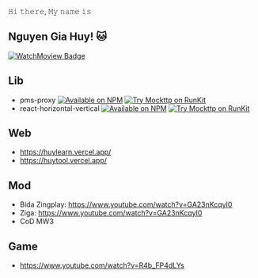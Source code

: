 𝙷𝚒 𝚝𝚑𝚎𝚛𝚎, 𝙼𝚢 𝚗𝚊𝚖𝚎 𝚒𝚜 

## Nguyen Gia Huy! 🐱

[![WatchMoview Badge](https://img.shields.io/badge/Watch%20Movie-oo%2B-red)](#)

## Lib
- pms-proxy [![Available on NPM](https://img.shields.io/npm/v/pms-proxy.svg)](https://npmjs.com/package/pms-proxy)  [![Try Mockttp on RunKit](https://badge.runkitcdn.com/pms-proxy.svg)](https://npm.runkit.com/pms-proxy)
- react-horizontal-vertical [![Available on NPM](https://img.shields.io/npm/v/react-horizontal-vertical.svg)](https://npmjs.com/package/react-horizontal-vertical)  [![Try Mockttp on RunKit](https://badge.runkitcdn.com/react-horizontal-vertical.svg)](https://npm.runkit.com/react-horizontal-vertical)

## Web
- https://huylearn.vercel.app/
- https://huytool.vercel.app/

## Mod
- Bida Zingplay: https://www.youtube.com/watch?v=GA23nKcqyI0
- Ziga: https://www.youtube.com/watch?v=GA23nKcqyI0
- CoD MW3

## Game
- https://www.youtube.com/watch?v=R4b_FP4dLYs

<br/>
